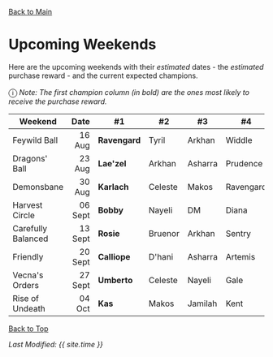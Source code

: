 [Back to Main](index.md)

# Upcoming Weekends

Here are the upcoming weekends with their *estimated* dates - the *estimated* purchase reward - and the current expected champions.

<span style="font-size:1.2em;">ⓘ</span> *Note: The first champion column (in bold) are the ones most likely to receive the purchase reward.*

| Weekend | Date | #1 | #2 | #3 | #4 | #5 | Reward |
|---|--:|---|---|---|---|---|---|
| Feywild Ball | 16 Aug | **Ravengard** | Tyril | Arkhan | Widdle | Prudence | Golden Epic |
| Dragons' Ball | 23 Aug | **Lae'zel** | Arkhan | Asharra | Prudence | Deekin | Golden Epic |
| Demonsbane | 30 Aug | **Karlach** | Celeste | Makos | Ravengard | Wyll | Golden Epic |
| Harvest Circle | 06 Sept | **Bobby** | Nayeli | DM | Diana | Calliope | Golden Epic |
| Carefully Balanced | 13 Sept | **Rosie** | Bruenor | Arkhan | Sentry | Nahara | Golden Epic |
| Friendly | 20 Sept | **Calliope** | D'hani | Asharra | Artemis | Presto | Golden Epic |
| Vecna's Orders | 27 Sept | **Umberto** | Celeste | Nayeli | Gale | Shadowheart | Golden Epic |
| Rise of Undeath | 04 Oct | **Kas** | Makos | Jamilah | Kent | Viconia | Golden Epic |

[Back to Top](#top)

*Last Modified: {{ site.time }}*